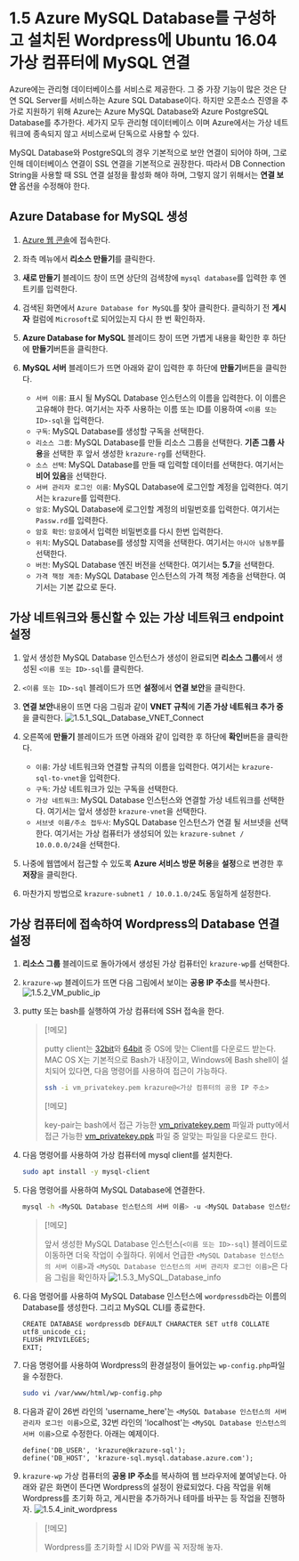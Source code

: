 # 1.5 Azure MySQL Database를 구성하고 설치된 Wordpress에 Ubuntu 16.04 가상 컴퓨터에 MySQL 연결

Azure에는 관리형 데이터베이스를 서비스로 제공한다. 그 중 가장 기능이 많은 것은 단연 SQL Server를 서비스하는 Azure SQL Database이다. 하지만 오픈소스 진영을 추가로 지원하기 위해 Azure는 Azure MySQL Database와 Azure PostgreSQL Database를 추가한다. 세가지 모두 관리형 데이터베이스 이며 Azure에서는 가상 네트워크에 종속되지 않고 서비스로써 단독으로 사용할 수 있다.

MySQL Database와 PostgreSQL의 경우 기본적으로 보안 연결이 되어야 하며, 그로 인해 데이터베이스 연결이 SSL 연결을 기본적으로 권장한다. 따라서 DB Connection String을 사용할 때 SSL 연결 설정을 활성화 해야 하며, 그렇지 않기 위해서는 **연결 보안** 옵션을 수정해야 한다.

## Azure Database for MySQL 생성

1. [Azure 웹 콘솔](https://portal.azure.com)에 접속한다.

2. 좌측 메뉴에서 **리소스 만들기**를 클릭한다.

3. **새로 만들기** 블레이드 창이 뜨면 상단의 검색창에 `mysql database`를 입력한 후 엔트키를 입력한다.

4. 검색된 화면에서 `Azure Database for MySQL`를 찾아 클릭한다. 클릭하기 전 **게시자** 컬럼에 `Microsoft`로 되어있는지 다시 한 번 확인하자.

5. **Azure Database for MySQL** 블레이드 창이 뜨면 가볍게 내용을 확인한 후 하단에 **만들기**버튼을 클릭한다.

6. **MySQL 서버** 블레이드가 뜨면 아래와 같이 입력한 후 하단에 **만들기**버튼을 클릭한다.
    - `서버 이름`: 표시 될 MySQL Database 인스턴스의 이름을 입력한다. 이 이름은 고유해야 한다. 여기서는 자주 사용하는 이름 또는 ID를 이용하여 `<이름 또는 ID>-sql`을 입력한다.
    - `구독`: MySQL Database를 생성할 구독을 선택한다.
    - `리소스 그룹`: MySQL Database를 만들 리소스 그룹을 선택한다. **기존 그룹 사용**을 선택한 후 앞서 생성한 `krazure-rg`를 선택한다.
    - `소스 선택`: MySQL Database를 만들 때 입력할 데이터를 선택한다. 여기서는 **비어 있음**을 선택한다.
    - `서버 관리자 로그인 이름`: MySQL Database에 로그인할 계정을 입력한다. 여기서는 `krazure`를 입력한다.
    - `암호`: MySQL Database에 로그인할 계정의 비밀번호를 입력한다. 여기서는 `Passw.rd`를 입력한다.
    - `암호 확인`: `암호`에서 입력한 비밀번호를 다시 한번 입력한다.
    - `위치`: MySQL Database를 생성할 지역을 선택한다. 여기서는 `아시아 남동부`를 선택한다.
    - `버전`: MySQL Database 엔진 버전을 선택한다. 여기서는 **5.7**을 선택한다.
    - `가격 책정 계층`: MySQL Database 인스턴스의 가격 책정 계층을 선택한다. 여기서는 기본 값으로 둔다.

## 가상 네트워크와 통신할 수 있는 가상 네트워크 endpoint 설정

1. 앞서 생성한 MySQL Database 인스턴스가 생성이 완료되면 **리소스 그룹**에서 생성된 `<이름 또는 ID>-sql`를 클릭한다.

2. `<이름 또는 ID>-sql` 블레이드가 뜨면 **설정**에서 **연결 보안**을 클릭한다.

3. **연결 보안**내용이 뜨면 다음 그림과 같이 **VNET 규칙**에 **기존 가상 네트워크 추가 중**을 클릭한다.
 ![1.5.1_SQL_Database_VNET_Connect](../images/1.5.1_SQL_Database_VNET_Connect.PNG)

4. 오른쪽에 **만들기** 블레이드가 뜨면 아래와 같이 입력한 후 하단에 **확인**버튼을 클릭한다.
    - `이름`: 가상 네트워크와 연결할 규칙의 이름을 입력한다. 여기서는 `krazure-sql-to-vnet`을 입력한다.
    - `구독`: 가상 네트워크가 있는 구독을 선택한다.
    - `가상 네트워크`: MySQL Database 인스턴스와 연결할 가상 네트워크를 선택한다. 여기서는 앞서 생성한 `krazure-vnet`을 선택한다.
    - `서브넷 이름/주소 접두사`: MySQL Database 인스턴스가 연결 될 서브넷을 선택한다. 여기서는 가상 컴퓨터가 생성되어 있는 `krazure-subnet / 10.0.0.0/24`을 선택한다.

5. 나중에 웹앱에서 접근할 수 있도록 **Azure 서비스 방문 허용**을 **설정**으로 변경한 후 **저장**을 클릭한다.

6. 마찬가지 방법으로 `krazure-subnet1 / 10.0.1.0/24`도 동일하게 설정한다.

## 가상 컴퓨터에 접속하여 Wordpress의 Database 연결 설정

1. **리소스 그룹** 블레이드로 돌아가에서 생성된 가상 컴퓨터인 `krazure-wp`를 선택한다.

2. `krazure-wp` 블레이드가 뜨면 다음 그림에서 보이는 **공용 IP 주소**를 복사한다.
 ![1.5.2_VM_public_ip](../images/1.5.2_VM_public_ip.PNG)

3. putty 또는 bash를 실행하여 가상 컴퓨터에 SSH 접속을 한다.
    > [!메모]
    >
    > putty client는 [32bit](https://the.earth.li/~sgtatham/putty/latest/w32/putty.exe)와 [64bit](https://the.earth.li/~sgtatham/putty/latest/w64/putty.exe) 중 OS에 맞는 Client를 다운로드 받는다. MAC OS X는 기본적으로 Bash가 내장이고, Windows에 Bash shell이 설치되어 있다면, 다음 명령어를 사용하여 접근이 가능하다.
    > ```bash
    > ssh -i vm_privatekey.pem krazure@<가상 컴퓨터의 공용 IP 주소>
    > ```
    > [!메모]
    >
    > key-pair는 bash에서 접근 가능한 [vm_privatekey.pem](../source/key-pair/vm_privatekey.pem) 파일과 putty에서 접근 가능한 [vm_privatekey.ppk](../source/key-pair/vm_privatekey.ppk) 파일 중 알맞는 파일을 다운로드 한다.

4. 다음 명령어를 사용하여 가상 컴퓨터에 mysql client를 설치한다.

    ```bash
    sudo apt install -y mysql-client
    ```

5. 다음 명령어를 사용하여 MySQL Database에 연결한다.

    ```bash
    mysql -h <MySQL Database 인스턴스의 서버 이름> -u <MySQL Database 인스턴스의 서버 관리자 로그인 이름> -p
    ```
    > [!메모]
    >
    > 앞서 생성한 MySQL Database 인스턴스(`<이름 또는 ID>-sql`) 블레이드로 이동하면 더욱 작업이 수월하다. 위에서 언급한 `<MySQL Database 인스턴스의 서버 이름>`과 `<MySQL Database 인스턴스의 서버 관리자 로그인 이름>`은 다음 그림을 확인하자
    > ![1.5.3_MySQL_Database_info](../images/1.5.3_MySQL_Database_info.PNG)

6. 다음 명령어를 사용하여 MySQL Database 인스턴스에 `wordpressdb`라는 이름의 Database를 생성한다. 그리고 MySQL CLI를 종료한다.
    ```mysql
    CREATE DATABASE wordpressdb DEFAULT CHARACTER SET utf8 COLLATE utf8_unicode_ci;
    FLUSH PRIVILEGES;
    EXIT;
    ```

7. 다음 명령어를 사용하여 Wordpress의 환경설정이 들어있는 `wp-config.php`파일을 수정한다.

    ```bash
    sudo vi /var/www/html/wp-config.php
    ```

8. 다음과 같이 26번 라인의 'username_here'는 `<MySQL Database 인스턴스의 서버 관리자 로그인 이름>`으로, 32번 라인의 'localhost'는 `<MySQL Database 인스턴스의 서버 이름>`으로 수정한다. 아래는 예제이다.

    ```example
    define('DB_USER', 'krazure@krazure-sql');
    define('DB_HOST', 'krazure-sql.mysql.database.azure.com');
    ```

9. `krazure-wp` 가상 컴퓨터의 **공용 IP 주소**를 복사하여 웹 브라우저에 붙여넣는다. 아래와 같은 화면이 뜬다면 Wordpress의 설정이 완료되었다. 다음 작업을 위해 Wordpress를 초기화 하고, 게시판을 추가하거나 테마를 바꾸는 등 작업을 진행하자.
 ![1.5.4_init_wordpress](../images/1.5.4_init_wordpress.PNG)

    > [!메모]
    >
    > Wordpress를 초기화할 시 ID와 PW를 꼭 저장해 놓자.